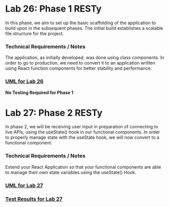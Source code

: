 # Lab 26: Phase 1 RESTy
In this phase, we aim to set up the basic scaffolding of the application to build upon in the subsequent phases. The initial build establishes a scalable file structure for the project.

### Technical Requirements / Notes

The application, as initially developed, was done using class components. In order to go to production, we need to convert it to an application written using React function components for better stability and performance.

### [UML for Lab 26](./assets/lab-26-uml.png)

**No Testing Required for Phase 1**

# Lab 27: Phase 2 RESTy

In phase 2, we will be receiving user input in preparation of connecting to live APIs, using the useState() hook in our functional components. In order to properly manage state with the useState hook, we will now convert <App /> to a functional component.

### Technical Requirements / Notes

Extend your React Application so that your functional components are able to manage their own state variables using the useState() Hook.

### [UML for Lab 27](./assets/lab-27-uml.png)

### [Test Results for Lab 27](./assets/lab-27-testing.png)